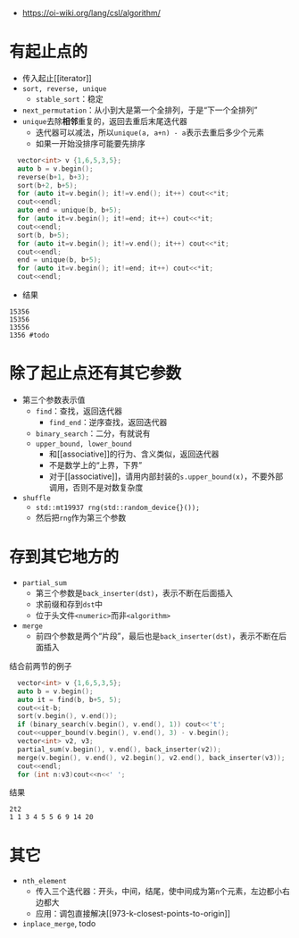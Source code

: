 - https://oi-wiki.org/lang/csl/algorithm/
# 有起止点的
- 传入起止[[iterator]]
- `sort, reverse, unique`
  - `stable_sort`：稳定
- `next_permutation`：从小到大是第一个全排列，于是“下一个全排列”
- `unique`去除**相邻**重复的，返回去重后末尾迭代器
  - 迭代器可以减法，所以`unique(a, a+n) - a`表示去重后多少个元素
  - 如果一开始没排序可能要先排序
```cpp
  vector<int> v {1,6,5,3,5};
  auto b = v.begin();
  reverse(b+1, b+3);
  sort(b+2, b+5);
  for (auto it=v.begin(); it!=v.end(); it++) cout<<*it;
  cout<<endl;
  auto end = unique(b, b+5);
  for (auto it=v.begin(); it!=end; it++) cout<<*it;
  cout<<endl;
  sort(b, b+5);
  for (auto it=v.begin(); it!=v.end(); it++) cout<<*it;
  cout<<endl;
  end = unique(b, b+5);
  for (auto it=v.begin(); it!=end; it++) cout<<*it;
  cout<<endl;
```
- 结果
```text
15356
15356
13556
1356 #todo
```
# 除了起止点还有其它参数
- 第三个参数表示值
  - `find`：查找，返回迭代器
    - `find_end`：逆序查找，返回迭代器
  - `binary_search`：二分，有就说有
  - `upper_bound, lower_bound`
    - 和[[associative]]的行为、含义类似，返回迭代器
    - 不是数学上的“上界，下界”
    - 对于[[associative]]，请用内部封装的`s.upper_bound(x)`，不要外部调用，否则不是对数复杂度
- `shuffle`
  - `std::mt19937 rng(std::random_device{}());`
  - 然后把`rng`作为第三个参数
# 存到其它地方的
- `partial_sum`
  - 第三个参数是`back_inserter(dst)`，表示不断在后面插入
  - 求前缀和存到`dst`中
  - 位于头文件`<numeric>`而非`<algorithm>`
- `merge`
  - 前四个参数是两个“片段”，最后也是`back_inserter(dst)`，表示不断在后面插入

结合前两节的例子
```cpp
  vector<int> v {1,6,5,3,5};
  auto b = v.begin();
  auto it = find(b, b+5, 5);
  cout<<it-b;
  sort(v.begin(), v.end());
  if (binary_search(v.begin(), v.end(), 1)) cout<<'t';
  cout<<upper_bound(v.begin(), v.end(), 3) - v.begin();
  vector<int> v2, v3;
  partial_sum(v.begin(), v.end(), back_inserter(v2));
  merge(v.begin(), v.end(), v2.begin(), v2.end(), back_inserter(v3));
  cout<<endl;
  for (int n:v3)cout<<n<<' ';
```
结果
```text
2t2
1 1 3 4 5 5 6 9 14 20
```
# 其它
- `nth_element`
  - 传入三个迭代器：开头，中间，结尾，使中间成为第`n`个元素，左边都小右边都大
  - 应用：调包直接解决[[973-k-closest-points-to-origin]]
- `inplace_merge`, todo